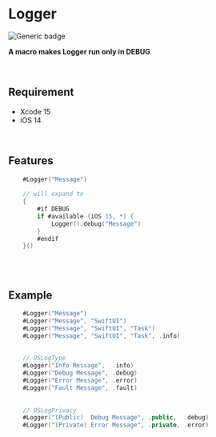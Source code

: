 # Logger 
![Generic badge](https://img.shields.io/badge/Swift-5.8-orange.svg)

**A macro makes Logger run only in DEBUG**

<br>

## Requirement
- Xcode 15
- iOS 14

<br>

## Features
```swift
    #Logger("Message")
     
    // will expand to
    {
        #if DEBUG
        if #available (iOS 15, *) {
            Logger().debug("Message")
        }
        #endif
    }()
```
<br>
<br>
 
## Example
```swift
    #Logger("Message")
    #Logger("Message", "SwiftUI")
    #Logger("Message", "SwiftUI", "Task")
    #Logger("Message", "SwiftUI", "Task", .info)
    
    
    // OSLogType
    #Logger("Info Message",  .info)
    #Logger("Debug Message", .debug)
    #Logger("Error Message", .error)
    #Logger("Fault Message", .fault)
    
    
    // OSLogPrivacy
    #Logger("(Public)  Debug Message", .public,  .debug)
    #Logger("(Private) Error Message", .private, .error)
```
